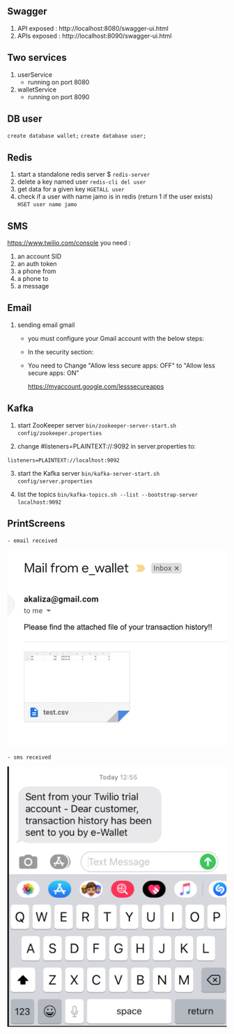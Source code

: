 ## Swagger

1. API exposed : http://localhost:8080/swagger-ui.html
2. APIs exposed : http://localhost:8090/swagger-ui.html

## Two services
1. userService
    - running on port 8080
2. walletService
    - running on port 8090

## DB user
`create database wallet;`
`create database user;`

## Redis
1. start a standalone redis server
$ `redis-server`
2. delete a key named user
`redis-cli del user`
3. get data for a given key
`HGETALL user`
4. check if a user with name jamo is in redis (return 1 if the user exists)
`HSET user name jamo`

## SMS

https://www.twilio.com/console
you need :
1. an account SID
2. an auth token
3. a phone from 
4. a phone to
5. a message

## Email
1. sending email gmail 

    - you must configure your Gmail account with the below steps:
    - In the security section:
    - You need to Change "Allow less secure apps: OFF" to "Allow less secure apps: ON"
        
        https://myaccount.google.com/lesssecureapps

## Kafka

1. start ZooKeeper server
`bin/zookeeper-server-start.sh config/zookeeper.properties`

2. change #listeners=PLAINTEXT://:9092 in server.properties to:

`listeners=PLAINTEXT://localhost:9092`

3. start the Kafka server
`bin/kafka-server-start.sh config/server.properties`

4. list the topics 
`bin/kafka-topics.sh --list --bootstrap-server localhost:9092`


## PrintScreens 

    - email received 

![alt text](assets/screen-email.png)

    - sms received 
    
![alt text](assets/screen-sms.png)

   

